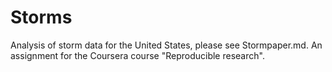 Storms
======

Analysis of storm data for the United States, please see Stormpaper.md. 
An assignment for the Coursera course "Reproducible research".
